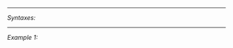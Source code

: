 


---
*Syntaxes:*

<!-- [] call `BIN_fnc_getAntennaCanReveal` -->

---
*Example 1:*

<!-- 
```sqf
[] call BIN_fnc_getAntennaCanReveal;
``` -->